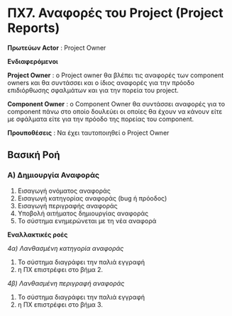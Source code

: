 # ΠΧ7. Αναφορές του Project (Project Reports)

**Πρωτεύων Actor** : Project Owner

**Ενδιαφερόμενοι** 

**Project Owner** : ο Project owner θα βλέπει τις αναφορές των component owners και θα συντάσσει και ο ίδιος αναφορές για την πρόοδο επιδιόρθωσης σφαλμάτων και για την πορεία του project.

**Component Owner** : ο Component Owner θα συντάσσει αναφορές για το component πάνω στο οποίο δουλεύει οι οποίες θα έχουν να κάνουν είτε με σφάλματα είτε για την πρόοδο της πορείας του component.

**Προυποθέσεις** : Να έχει ταυτοποιηθεί ο Project Owner 

## Βασική Ροή

### Α) Δημιουργία Αναφοράς

1. Εισαγωγή ονόματος αναφοράς
2. Εισαγωγή κατηγορίας αναφοράς (bug ή πρόοδος)
3. Εισαγωγή περιγραφής αναφοράς
4. Υποβολή αιτήματος δημιουργίας αναφοράς
5. Το σύστημα ενημερώνεται με τη νέα αναφορά


**Εναλλακτικές ροές**

*4α) Λανθασμένη κατηγορία αναφοράς*
1. Το σύστημα διαγράφει την παλιά εγγραφή
2. η ΠΧ επιστρέφει στο βήμα 2.

*4β) Λανθασμένη περιγραφή αναφοράς*
1. Το σύστημα διαγράφει την παλιά εγγραφή
2. η ΠΧ επιστρέφει στο βήμα 3.
